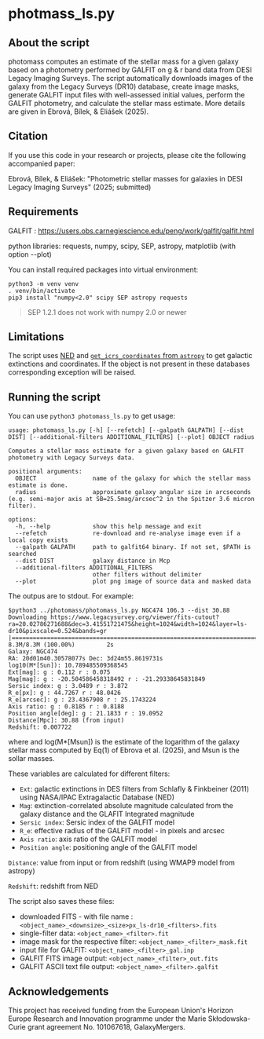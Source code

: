 # photmass_ls.py


## About the script

photomass computes an estimate of the stellar mass for a given galaxy based on a photometry performed by GALFIT on g & r band data from DESI Legacy Imaging Surveys. The script automatically downloads images of the galaxy from the Legacy Surveys (DR10) database, create image masks, generate GALFIT
input files with well-assessed initial values, perform the GALFIT photometry, and calculate the stellar mass estimate. More details are given in Ebrová, Bílek, & Eliášek (2025).


## Citation 

If you use this code in your research or projects, please cite the following accompanied paper:

Ebrová, Bílek, & Eliášek: "Photometric stellar masses for galaxies in DESI Legacy Imaging
Surveys" (2025; submitted)


## Requirements 

GALFIT : https://users.obs.carnegiescience.edu/peng/work/galfit/galfit.html

python libraries:
requests, numpy, scipy, SEP, astropy, matplotlib (with option --plot)


You can install required packages into virtual environment:
```
python3 -m venv venv
. venv/bin/activate
pip3 install "numpy<2.0" scipy SEP astropy requests
```

> SEP 1.2.1 does not work with numpy 2.0 or newer


## Limitations
The script uses [NED](ned.ipac.caltech.edu) and [`get_icrs_coordinates` from `astropy`](cds.unistra.fr) to get galactic extinctions and coordinates.
If the object is not present in these databases corresponding exception will be raised.


## Running the script
You can use `python3 photomass_ls.py` to get usage:
```
usage: photomass_ls.py [-h] [--refetch] [--galpath GALPATH] [--dist DIST] [--additional-filters ADDITIONAL_FILTERS] [--plot] OBJECT radius

Computes a stellar mass estimate for a given galaxy based on GALFIT photometry with Legacy Surveys data.

positional arguments:
  OBJECT                name of the galaxy for which the stellar mass estimate is done.
  radius                approximate galaxy angular size in arcseconds (e.g. semi-major axis at SB=25.5mag/arcsec^2 in the Spitzer 3.6 micron filter).

options:
  -h, --help            show this help message and exit
  --refetch             re-download and re-analyse image even if a local copy exists
  --galpath GALPATH     path to galfit64 binary. If not set, $PATH is searched
  --dist DIST           galaxy distance in Mcp
  --additional-filters ADDITIONAL_FILTERS
                        other filters without delimiter
  --plot                plot png image of source data and masked data
```

The outpus are to stdout. For example:
```
$python3 ../photomass/photomass_ls.py NGC474 106.3 --dist 30.88 
Downloading https://www.legacysurvey.org/viewer/fits-cutout?ra=20.02786271688&dec=3.41551721475&height=1024&width=1024&layer=ls-dr10&pixscale=0.524&bands=gr
|===========================================================================================================================| 8.3M/8.3M (100.00%)         2s
Galaxy: NGC474
RA: 20d01m40.30578077s Dec: 3d24m55.8619731s
log10(M*[Sun]): 10.789485509368545
Ext[mag]: g : 0.112 r : 0.075
Mag[mag]: g : -20.504586458318492 r : -21.29338645831849
Sersic index: g : 3.0489 r : 3.872
R_e[px]: g : 44.7267 r : 48.0426
R_e[arcsec]: g : 23.4367908 r : 25.1743224
Axis ratio: g : 0.8185 r : 0.8188
Position angle[deg]: g : 21.1833 r : 19.0952
Distance[Mpc]: 30.88 (from input)
Redshift: 0.007722
```
where and log(M*[Msun]) is the estimate of the logarithm of the galaxy stellar mass computed by Eq(1) of Ebrova et al. (2025), and Msun is the sollar masses.
 
These variables are calculated for different filters:
 - `Ext`: galactic extinctions in DES filters from Schlafly & Finkbeiner (2011) using NASA/IPAC Extragalactic Database (NED)
 - `Mag`: extinction-correlated absolute magnitude calculated from the galaxy distance and the GLAFIT Integrated magnitude
 - `Sersic index`: Sersic index of the GALFIT model
 - `R_e`: effective radius of the GALFIT model - in pixels and arcsec
 - `Axis ratio`: axis ratio of the GALFIT model
 - `Position angle`: positioning angle of the GALFIT model

`Distance`: value from input or from redshift (using WMAP9 model from astropy)

`Redshift`: redshift from NED 


The script also saves these files:
 - downloaded FITS - with file name : `<object_name>_<downsize>_<size>px_ls-dr10_<filters>.fits`
 - single-filter data: `<object_name>_<filter>.fit`
 - image mask for the respective filter: `<object_name>_<filter>_mask.fit`
 - input file for GALFIT: `<object_name>_<filter>_gal.inp`
 - GALFIT FITS image output: `<object_name>_<filter>_out.fits`
 - GALFIT ASCII text file output: `<object_name>_<filter>.galfit`

## Acknowledgements

This project has received funding from the European Union's Horizon Europe Research and Innovation programme under the Marie Skłodowska-Curie grant agreement No. 101067618, GalaxyMergers.
